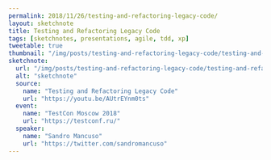 ```yaml
---
permalink: 2018/11/26/testing-and-refactoring-legacy-code/
layout: sketchnote
title: Testing and Refactoring Legacy Code
tags: [sketchnotes, presentations, agile, tdd, xp]
tweetable: true
thumbnail: "/img/posts/testing-and-refactoring-legacy-code/testing-and-refactoring-legacy-code-tn.webp"
sketchnote:
  url: "/img/posts/testing-and-refactoring-legacy-code/testing-and-refactoring-legacy-code.webp"
  alt: "sketchnote"
  source:
    name: "Testing and Refactoring Legacy Code"
    url: "https://youtu.be/AUtrEYnm0ts"
  event:
    name: "TestCon Moscow 2018"
    url: "https://testconf.ru/"
  speaker:
    name: "Sandro Mancuso"
    url: "https://twitter.com/sandromancuso"
---
```

